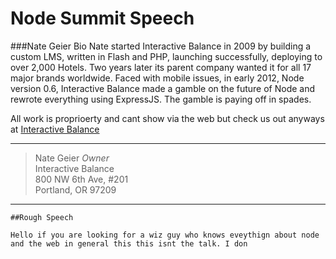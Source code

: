 Node Summit Speech
=========

###Nate Geier Bio
Nate started Interactive Balance in 2009 by building a custom LMS, written in Flash and PHP, launching successfully, deploying to over 2,000 Hotels. Two years later its parent company wanted it for all 17 major brands worldwide. Faced with mobile issues, in early 2012, Node version 0.6, Interactive Balance made a gamble on the future of Node and rewrote everything using ExpressJS. The gamble is paying off in spades.

All work is proprioerty and cant show via the web but check us out anyways at [Interactive Balance](http://interactivebalance.com)

***
>Nate Geier *Owner*  
>Interactive Balance  
>800 NW 6th Ave, #201  
>Portland, OR 97209  
***

    ##Rough Speech

    Hello if you are looking for a wiz guy who knows eveythign about node and the web in general this this isnt the talk. I don